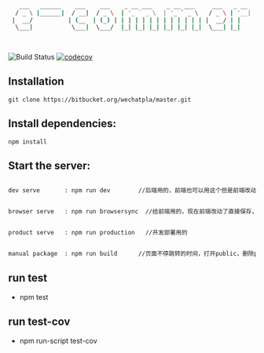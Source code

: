 ```bash
                                                                                                      _           _      __
                                                                                                     | |         | |    / _|
   ___   ______    ___    ___    _ __ ___    _ __ ___     ___   _ __    ___    ___   ______   _ __   | |   __ _  | |_  | |_    ___    _ __   _ __ ___
  / _ \ |______|  / __|  / _ \  | '_ ` _ \  | '_ ` _ \   / _ \ | '__|  / __|  / _ \ |______| | '_ \  | |  / _` | | __| |  _|  / _ \  | '__| | '_ ` _ \
 |  __/          | (__  | (_) | | | | | | | | | | | | | |  __/ | |    | (__  |  __/          | |_) | | | | (_| | | |_  | |   | (_) | | |    | | | | | |
  \___|           \___|  \___/  |_| |_| |_| |_| |_| |_|  \___| |_|     \___|  \___|          | .__/  |_|  \__,_|  \__| |_|    \___/  |_|    |_| |_| |_|
                                                                                             | |
                                                                                             |_|

```

![Build Status](https://travis-ci.org/sunNode/commerce.svg?branch=master)
[![codecov](https://codecov.io/gh/sunNode/commerce/branch/master/graph/badge.svg)](https://codecov.io/gh/sunNode/commerce)


## Installation
    git clone https://bitbucket.org/wechatpla/master.git


## Install dependencies:
    npm install

## Start the server:

```bash

dev serve       : npm run dev        //后端用的，前端也可以用这个但是前端改动会重启服务器，然后刷新浏览器

```

```bash

browser serve   : npm run browsersync  //给前端用的，现在前端改动了直接保存，页面会自动刷新

```

```bash

product serve   : npm run production   //开发部署用的

```

```bash

manual package  : npm run build      //页面不停跳转的时间，打开public，删除public——js-build&&public-css-build，跑一下这个命令

```



## run test

* npm test

## run test-cov

* npm run-script test-cov

